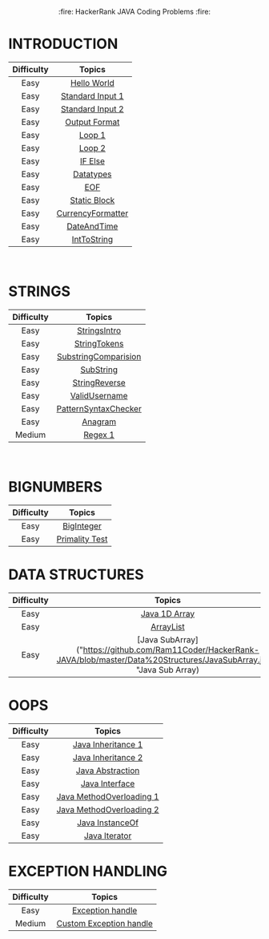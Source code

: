 <p align="center">
  :fire: HackerRank JAVA Coding Problems :fire:

# INTRODUCTION
</p>

<p align="center">

 Difficulty | Topics|
:---: |:---: |
Easy |[Hello World](https://github.com/Ram11Coder/HackerRank-JAVA/blob/master/Introduction/HelloWorld.java "Hello World")| 
Easy | [Standard Input 1](https://github.com/Ram11Coder/HackerRank-JAVA/blob/master/Introduction/StdIO.java "StdIO 1")| 
Easy | [Standard Input 2](https://github.com/Ram11Coder/HackerRank-JAVA/blob/master/Introduction/StdInput.java "StdIO 2") |
Easy | [Output Format](https://github.com/Ram11Coder/HackerRank-JAVA/blob/master/Introduction/OutputFormat.java "Output Format") |
Easy | [Loop 1](https://github.com/Ram11Coder/HackerRank-JAVA/blob/master/Introduction/Loops1.java "Loop 1 ") |
Easy | [Loop 2](https://github.com/Ram11Coder/HackerRank-JAVA/blob/master/Introduction/Loops2.java " Loop 2") |
Easy | [IF Else](https://github.com/Ram11Coder/HackerRank-JAVA/blob/master/Introduction/IfElse.java "If else") |
Easy | [Datatypes](https://github.com/Ram11Coder/HackerRank-JAVA/blob/master/Introduction/Datatypes.java "Datatype ") |
Easy | [EOF](https://github.com/Ram11Coder/HackerRank-JAVA/blob/master/Introduction/EOF.java "EOF") |
Easy | [Static Block](https://github.com/Ram11Coder/HackerRank-JAVA/blob/master/Introduction/StaticBlock.java "Static block") |
Easy | [CurrencyFormatter](https://github.com/Ram11Coder/HackerRank-JAVA/blob/master/Introduction/CurrencyFormatter.java "CurrencyFormatter") |
Easy | [DateAndTime](https://github.com/Ram11Coder/HackerRank-JAVA/blob/master/Introduction/DateAndTime.java "DateAndTime") |
Easy | [IntToString](https://github.com/Ram11Coder/HackerRank-JAVA/blob/master/Introduction/IntToString.java "IntToString") |
</p>
<br>

<p align="center">
<h1>STRINGS </h1>

 Difficulty | Topics|
:---: |:---: |
Easy |[StringsIntro](https://github.com/Ram11Coder/HackerRank-JAVA/blob/master/Strings/Easy/Anagram.javaStringsIntro.java "String Intro")| 
Easy | [StringTokens](https://github.com/Ram11Coder/HackerRank-JAVA/blob/master/Strings/Easy/Anagram.javaStringTokens.java "StringTokens")| 
Easy | [SubstringComparision](https://github.com/Ram11Coder/HackerRank-JAVA/blob/master/Strings/Easy/Anagram.javaSubstringComparision.java "SubstringComparision") |
Easy | [SubString](https://github.com/Ram11Coder/HackerRank-JAVA/blob/master/Strings/Easy/Anagram.javaSubString.java "SubString") |
Easy | [StringReverse](https://github.com/Ram11Coder/HackerRank-JAVA/blob/master/Strings/Easy/Anagram.javaStringReverse.java "StringReverse") |
Easy | [ValidUsername](https://github.com/Ram11Coder/HackerRank-JAVA/blob/master/Strings/Easy/Anagram.javaValidUsername.java "ValidUsername") |
Easy | [PatternSyntaxChecker](https://github.com/Ram11Coder/HackerRank-JAVA/blob/master/Strings/Easy/Anagram.javaPatternSyntaxChecker.java "PatternSyntaxChecker") |
Easy | [Anagram](https://github.com/Ram11Coder/HackerRank-JAVA/blob/master/Strings/Easy/Anagram.javaAnagram.java "Anagram") |
Medium | [Regex 1](https://github.com/Ram11Coder/HackerRank-JAVA/blob/master/Strings/Medium/Regex.java "Regex") |

</p>

<br>

<p align="center">
<h1>BIGNUMBERS </h1>

 Difficulty | Topics|
:---: |:---: |
Easy |[BigInteger](https://github.com/Ram11Coder/HackerRank-JAVA/blob/master/BigNumbers/Easy/BigIntegerSample.java "Big integer")| 
Easy | [Primality Test](https://github.com/Ram11Coder/HackerRank-JAVA/blob/master/BigNumbers/Easy/PrimalityTest.java "Prime Test")| 
</p>


<p align="center">
<h1>DATA STRUCTURES </h1>

 Difficulty | Topics|
:---: |:---: |
Easy | [Java 1D Array]("https://github.com/Ram11Coder/HackerRank-JAVA/blob/master/Data%20Structures/JavaIDArray.java" "JAVA ID Array")| 
Easy |[ArrayList](https://github.com/Ram11Coder/HackerRank-JAVA/blob/master/Data%20Structures/Arraylist.java "ArrayList")| 
Easy | [Java SubArray]("https://github.com/Ram11Coder/HackerRank-JAVA/blob/master/Data%20Structures/JavaSubArray.java" "Java Sub Array)| 
</p>



<p align="center">
<h1>OOPS </h1>

 Difficulty | Topics|
:---: |:---: |
Easy |[Java Inheritance 1](https://github.com/Ram11Coder/HackerRank-JAVA/blob/master/Object%20Oriented%20Programming/JavaInheritance1.java "Java Inheritance  1")| 
Easy |[Java Inheritance 2](https://github.com/Ram11Coder/HackerRank-JAVA/blob/master/Object%20Oriented%20Programming/JavaInheritance2.java "Java Inheritance  2")| 
Easy |[Java Abstraction](https://github.com/Ram11Coder/HackerRank-JAVA/blob/master/Object%20Oriented%20Programming/JavaAbstractClass.java "Java Abdtraction")| 
Easy |[Java Interface](https://github.com/Ram11Coder/HackerRank-JAVA/blob/master/Object%20Oriented%20Programming/JavaInterface.java "Java Interface")| 
Easy |[Java MethodOverloading 1](https://github.com/Ram11Coder/HackerRank-JAVA/blob/master/Object%20Oriented%20Programming/JavaMethodOverriding1.java "Java Method overloading  1")| 
Easy |[Java MethodOverloading 2](https://github.com/Ram11Coder/HackerRank-JAVA/blob/master/Object%20Oriented%20Programming/JavaMethodOverriding2.java "Java MethodOverlaoding 2")| 
Easy |[Java InstanceOf](https://github.com/Ram11Coder/HackerRank-JAVA/blob/master/Object%20Oriented%20Programming/JavaInstanceofkeyword.java "Java InstanceOf")| 
Easy |[Java Iterator](https://github.com/Ram11Coder/HackerRank-JAVA/blob/master/Object%20Oriented%20Programming/JavaIterator.java "Java Iterator")| 

</p>


<p align="center">
<h1>EXCEPTION HANDLING </h1>

 Difficulty | Topics|
:---: |:---: |
Easy |[Exception handle](https://github.com/Ram11Coder/HackerRank-JAVA/blob/master/Exception%20Handling/ExceptionHandling.java "ExceptionHandling")| 
Medium | [Custom Exception handle](https://github.com/Ram11Coder/HackerRank-JAVA/blob/master/Exception%20Handling/CustomExceptionHandling.java "CustomExceptionHandling")| 
</p>
